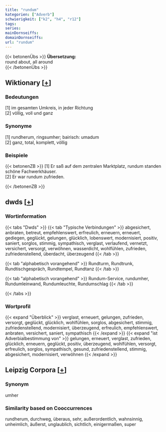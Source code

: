 ```yaml
---
title: "rundum"
kategorien: ["Adverb"]
schwierigkeit: ["k2", "h4", "r12"]
tags:
series:
mainDornseiffs:
domainDornseiffs:
url: "rundum"
---
```


{{< betonenÜbs >}}
**Übersetzung:**  
round about, all around  
{{< /betonenÜbs >}}

## Wiktionary [[+](https://de.wiktionary.org/wiki/rundum)]

### Bedeutungen
[1] im gesamten Umkreis, in jeder Richtung  
[2] völlig, voll und ganz  

### Synonyme
[1] rundherum, ringsumher; bairisch: umadum  
[2] ganz, total, komplett, völlig  

### Beispiele
{{< betonenZB >}}
[1] Er saß auf dem zentralen Marktplatz, rundum standen schöne Fachwerkhäuser.  
[2] Er war rundum zufrieden.  

{{< /betonenZB >}}


## dwds [[+](https://www.dwds.de/wb/rundum)]

### Wortinformation
{{< tabs "Dwds" >}}
{{< tab "Typische Verbindungen" >}}
abgesichert, anbraten, betreut, empfehlenswert, erfreulich, erneuern, erneuert, gediegen, geglückt, gelungen, glücklich, lobenswert, modernisiert, positiv, saniert, sorglos, stimmig, sympathisch, verglast, verlaufend, vernetzt, versichert, versorgt, verwöhnen, wasserdicht, wohlfühlen, zufrieden, zufriedenstellend, überdacht, überzeugend
{{< /tab >}}

{{< tab "alphabetisch vorangehend" >}}
Rundturm, Rundtrunk, Rundtischgespräch, Rundtempel, Rundtanz
{{< /tab >}}

{{< tab "alphabetisch vorangehend" >}}
Rundum-Service, rundumher, Rundumleinwand, Rundumleuchte, Rundumschlag
{{< /tab >}}

{{< /tabs >}}

### Wortprofil
{{< expand "Überblick" >}} verglast, erneuert, gelungen, zufrieden, versorgt, geglückt, glücklich, wohlfühlen, sorglos, abgesichert, stimmig, zufriedenstellend, modernisiert, überzeugend, erfreulich, empfehlenswert, anbraten, versichert, saniert, sympathisch {{< /expand >}}
{{< expand "ist Adverbialbestimmung von" >}} gelungen, erneuert, verglast, zufrieden, glücklich, erneuern, geglückt, positiv, überzeugend, wohlfühlen, versorgt, erfreulich, sorglos, sympathisch, gesund, zufriedenstellend, stimmig, abgesichert, modernisiert, verwöhnen {{< /expand >}}

## Leipzig Corpora [[+](https://corpora.uni-leipzig.de/en/res?word=rundum&corpusId=deu_newscrawl-public_2018)]


### Synonym
umher


### Similarity based on Cooccurrences
rundherum, durchweg, überaus, sehr, außerordentlich, wahnsinnig, unheimlich, äußerst, unglaublich, sichtlich, einigermaßen, super

